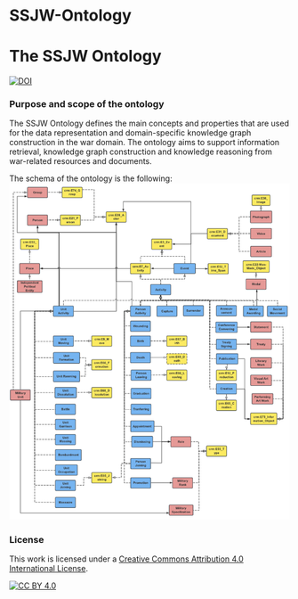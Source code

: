 # SSJW-Ontology

The SSJW Ontology 
===================
[![DOI](https://zenodo.org/badge/DOI/10.5281/zenodo.11058300.svg)](https://doi.org/10.5281/zenodo.11058300)

### Purpose and scope of the ontology
The SSJW Ontology defines the main concepts and properties that are used for the data representation and domain-specific knowledge graph construction in the war domain. 
The ontology aims to support information retrieval, knowledge graph construction and knowledge reasoning from war-related resources and documents.

The schema of the ontology is the following:
 ![SSJW Ontology modules](/overview.png)

### License

This work is licensed under a [Creative Commons Attribution 4.0 International
License](http://creativecommons.org/licenses/by/4.0/).

[![CC BY 4.0](https://i.creativecommons.org/l/by/4.0/88x31.png)](http://creativecommons.org/licenses/by/4.0/)
